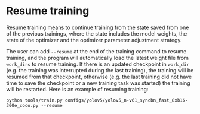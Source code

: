 # Resume training

Resume training means to continue training from the state saved from one of the previous trainings, where the state includes the model weights, the state of the optimizer and the optimizer parameter adjustment strategy.

The user can add `--resume` at the end of the training command to resume training, and the program will automatically load the latest weight file from `work_dirs` to resume training. If there is an updated checkpoint in `work_dir` (e.g. the training was interrupted during the last training), the training will be resumed from that checkpoint, otherwise (e.g. the last training did not have time to save the checkpoint or a new training task was started) the training will be restarted. Here is an example of resuming training:

```shell
python tools/train.py configs/yolov5/yolov5_n-v61_syncbn_fast_8xb16-300e_coco.py --resume
```
